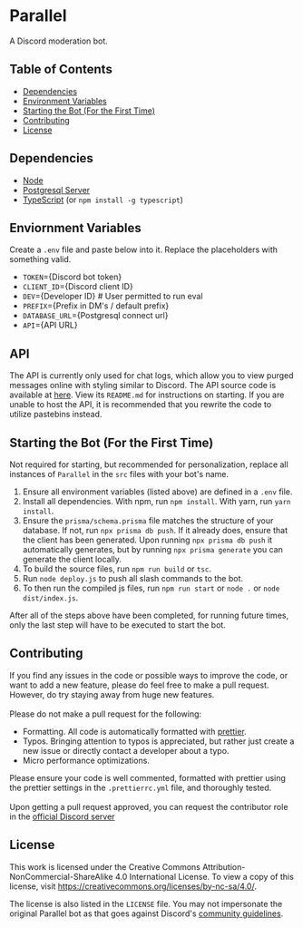 # Parallel
A Discord moderation bot.

## Table of Contents
- [Dependencies](#dependencies)
- [Environment Variables](#enviornment-variables)
- [Starting the Bot (For the First Time)](#starting-the-bot-for-the-first-time)
- [Contributing](#contributing)
- [License](#license)

## Dependencies
- [Node](https://www.nodejs.org)
- [Postgresql Server](https://www.postgresql.org/download/)
- [TypeScript](https://www.npmjs.com/package/typescript) (or `npm install -g typescript`)

## Enviornment Variables
Create a `.env` file and paste below into it. Replace the placeholders with something valid.
- `TOKEN`={Discord bot token}
- `CLIENT_ID`={Discord client ID}
- `DEV`={Developer ID} # User permitted to run eval
- `PREFIX`={Prefix in DM's / default prefix}
- `DATABASE_URL`={Postgresql connect url}
- `API`={API URL}

## API
The API is currently only used for chat logs, which allow you to view purged messages online with styling similar to Discord.
The API source code is available at [here](https://github.com/Parallel-Development/Parallel-API). View its `README.md` for instructions on starting.
If you are unable to host the API, it is recommended that you rewrite the code to utilize pastebins instead.

## Starting the Bot (For the First Time)
Not required for starting, but recommended for personalization, replace all instances of `Parallel` in the `src` files with your bot's name.

1. Ensure all environment variables (listed above) are defined in a `.env` file.
2. Install all dependencies. With npm, run `npm install`. With yarn, run `yarn install`.
3. Ensure the `prisma/schema.prisma` file matches the structure of your database. If not, run `npx prisma db push`.
If it already does, ensure that the client has been generated. Upon running `npx prisma db push` it automatically generates, but
by running `npx prisma generate` you can generate the client locally.
4. To build the source files, run `npm run build` or `tsc`.
5. Run `node deploy.js` to push all slash commands to the bot.
6. To then run the compiled js files, run `npm run start` or `node .` or `node dist/index.js`.

After all of the steps above have been completed, for running future times, only the last step will have to be executed to start the bot.

## Contributing
If you find any issues in the code or possible ways to improve the code, or want to add a new feature, please do feel free to make a pull request.
However, do try staying away from huge new features. <br /><br />
Please do not make a pull request for the following:
- Formatting. All code is automatically formatted with [prettier](https://www.npmjs.com/package/prettier).
- Typos. Bringing attention to typos is appreciated, but rather just create a new issue or directly contact a developer about a typo.
- Micro performance optimizations.

Please ensure your code is well commented, formatted with prettier using the prettier settings in the `.prettierrc.yml` file, and thoroughly tested.
<br /><br />
Upon getting a pull request approved, you can request the contributor role in the [official Discord server](https://discord.gg/v2AV3XtnBM)

## License
This work is licensed under the Creative Commons Attribution-NonCommercial-ShareAlike 4.0 International License. To view a copy of this license, visit https://creativecommons.org/licenses/by-nc-sa/4.0/.

The license is also listed in the `LICENSE` file. You may not impersonate the original Parallel bot as that goes against Discord's [community guidelines](https://discord.com/guidelines).